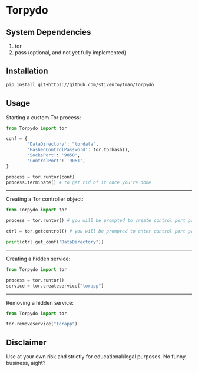 # Torpydo

## System Dependencies

1. tor
2. pass (optional, and not yet fully implemented)

## Installation

```bash
pip install git+https://github.com/stivenroytman/Torpydo
```

## Usage

Starting a custom Tor process:

```python
from Torpydo import tor

conf = {
        'DataDirectory': "tordata",
        'HashedControlPassword': tor.torhash(),
        'SocksPort': '9050',
        'ControlPort': '9051',
}

process = tor.runtor(conf)
process.terminate() # to get rid of it once you're done
```

---

Creating a Tor controller object:

```python
from Torpydo import tor

process = tor.runtor() # you will be prompted to create control port password by default

ctrl = tor.getcontrol() # you will be prompted to enter control port password to authenticate

print(ctrl.get_conf("DataDirectory"))
```

---

Creating a hidden service:

```python
from Torpydo import tor

process = tor.runtor()
service = tor.createservice("torapp")
```

---

Removing a hidden service:

```python
from Torpydo import tor

tor.removeservice("torapp")
```

## Disclaimer

Use at your own risk and strictly for educational/legal purposes. No funny business, aight?
